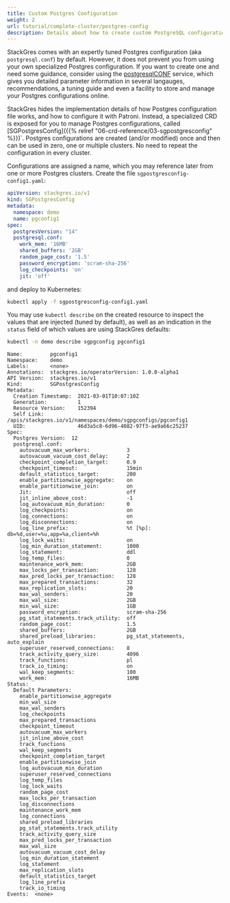 ```yaml
---
title: Custom Postgres Configuration
weight: 2
url: tutorial/complete-cluster/postgres-config
description: Details about how to create custom PostgreSQL configurations.
---
```


StackGres comes with an expertly tuned Postgres configuration (aka `postgresql.conf`) by default. However, it does not prevent you from using your own specialized Postgres configuration. If you want to create one and need some guidance, consider using the [postgresqlCONF](https://postgresqlco.nf) service, which gives you detailed parameter information in several langauges, recommendations, a tuning guide and even a facility to store and manage your Postgres configurations online.

StackGres hides the implementation details of how Postgres configuration file works, and how to configure it with Patroni. Instead, a specialized CRD is exposed for you to manage Postgres configurations, called [SGPostgresConfig]({{% relref "06-crd-reference/03-sgpostgresconfig" %}})`. Postgres configurations are created (and/or modified) once and then can be used in zero, one or multiple clusters. No need to repeat the configuration in every cluster.

Configurations are assigned a name, which you may reference later from one or more Postgres clusters. Create the file `sgpostgresconfig-config1.yaml`:

```yaml
apiVersion: stackgres.io/v1
kind: SGPostgresConfig
metadata:
  namespace: demo
  name: pgconfig1
spec:
  postgresVersion: "14"
  postgresql.conf:
    work_mem: '16MB'
    shared_buffers: '2GB'
    random_page_cost: '1.5'
    password_encryption: 'scram-sha-256'
    log_checkpoints: 'on'
    jit: 'off'
```

and deploy to Kubernetes:

```bash
kubectl apply -f sgpostgresconfig-config1.yaml
```

You may use `kubectl describe` on the created resource to inspect the values that are injected (tuned by default), as
well as an indication in the `status` field of which values are using StackGres defaults:

```bash
kubectl -n demo describe sgpgconfig pgconfig1
```

```plain
Name:         pgconfig1
Namespace:    demo
Labels:       <none>
Annotations:  stackgres.io/operatorVersion: 1.0.0-alpha1
API Version:  stackgres.io/v1
Kind:         SGPostgresConfig
Metadata:
  Creation Timestamp:  2021-03-01T10:07:10Z
  Generation:          1
  Resource Version:    152394
  Self Link:           /apis/stackgres.io/v1/namespaces/demo/sgpgconfigs/pgconfig1
  UID:                 46d3a5c8-6d96-4082-97f3-ae9a66c25237
Spec:
  Postgres Version:  12
  postgresql.conf:
    autovacuum_max_workers:            3
    autovacuum_vacuum_cost_delay:      2
    checkpoint_completion_target:      0.9
    checkpoint_timeout:                15min
    default_statistics_target:         200
    enable_partitionwise_aggregate:    on
    enable_partitionwise_join:         on
    Jit:                               off
    jit_inline_above_cost:             -1
    log_autovacuum_min_duration:       0
    log_checkpoints:                   on
    log_connections:                   on
    log_disconnections:                on
    log_line_prefix:                   %t [%p]: db=%d,user=%u,app=%a,client=%h 
    log_lock_waits:                    on
    log_min_duration_statement:        1000
    log_statement:                     ddl
    log_temp_files:                    0
    maintenance_work_mem:              2GB
    max_locks_per_transaction:         128
    max_pred_locks_per_transaction:    128
    max_prepared_transactions:         32
    max_replication_slots:             20
    max_wal_senders:                   20
    max_wal_size:                      2GB
    min_wal_size:                      1GB
    password_encryption:               scram-sha-256
    pg_stat_statements.track_utility:  off
    random_page_cost:                  1.5
    shared_buffers:                    2GB
    shared_preload_libraries:          pg_stat_statements, auto_explain
    superuser_reserved_connections:    8
    track_activity_query_size:         4096
    track_functions:                   pl
    track_io_timing:                   on
    wal_keep_segments:                 100
    work_mem:                          16MB
Status:
  Default Parameters:
    enable_partitionwise_aggregate
    min_wal_size
    max_wal_senders
    log_checkpoints
    max_prepared_transactions
    checkpoint_timeout
    autovacuum_max_workers
    jit_inline_above_cost
    track_functions
    wal_keep_segments
    checkpoint_completion_target
    enable_partitionwise_join
    log_autovacuum_min_duration
    superuser_reserved_connections
    log_temp_files
    log_lock_waits
    random_page_cost
    max_locks_per_transaction
    log_disconnections
    maintenance_work_mem
    log_connections
    shared_preload_libraries
    pg_stat_statements.track_utility
    track_activity_query_size
    max_pred_locks_per_transaction
    max_wal_size
    autovacuum_vacuum_cost_delay
    log_min_duration_statement
    log_statement
    max_replication_slots
    default_statistics_target
    log_line_prefix
    track_io_timing
Events:  <none>
```
